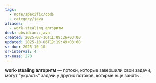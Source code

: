 ```yaml
---
tags:
  - note/specific/code
  - category/java
aliases:
  - work-stealing алгоритм
deck: obsidian::java
created: 2025-07-16T11:09:26+03:00
updated: 2025-10-06T19:19:49+03:00
sr-due: 2025-10-10
sr-interval: 4
sr-ease: 270
---
```


**work-stealing алгоритм**
—
потоки, которые завершили свои задачи, могут "украсть" задачи у других потоков, которые еще заняты.
